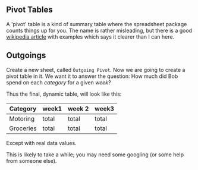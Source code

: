 ## Pivot Tables

A 'pivot' table is a kind of summary table where the spreadsheet package
counts things up for you.  The name is rather misleading, but there is a good
[wikipedia article](https://en.wikipedia.org/wiki/Pivot_table) with examples
which says it clearer than I can here.

## Outgoings

Create a new sheet, called `Outgoing Pivot`.  Now we are going to create a pivot
table in it.  We want it to answer the question:  How much did Bob spend on each
*category* for a given *week*?

Thus the final, dynamic table, will look like this:

| Category  | week1 | week 2 | week3 |
|-----------|-------|--------|-------|
| Motoring  | total | total  | total |
| Groceries | total | total  | total |

Except with real data values.

This is likely to take a while; you may need some googling (or some help from
someone else).


